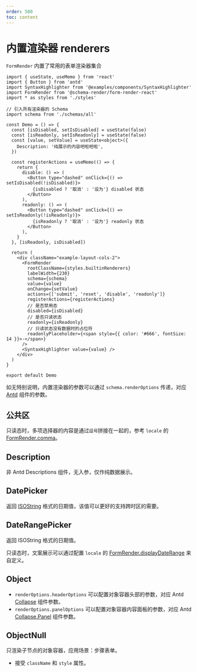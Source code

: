 ```yaml
---
order: 500
toc: content
---
```


# 内置渲染器 renderers

`FormRender` 内置了常用的表单渲染器集合

```tsx
import { useState, useMemo } from 'react'
import { Button } from 'antd'
import SyntaxHighlighter from '@examples/components/SyntaxHighlighter'
import FormRender from '@schema-render/form-render-react'
import * as styles from './styles'

// 引入所有渲染器的 Schema
import schema from './schemas/all'

const Demo = () => {
  const [isDisabled, setIsDisabled] = useState(false)
  const [isReadonly, setIsReadonly] = useState(false)
  const [value, setValue] = useState<object>({
    Description: '纯展示的内容吧啦吧啦',
  })

  const registerActions = useMemo(() => {
    return {
      disable: () => (
        <Button type="dashed" onClick={() => setIsDisabled(!isDisabled)}>
          {isDisabled ? '取消' : '设为'} disabled 状态
        </Button>
      ),
      readonly: () => (
        <Button type="dashed" onClick={() => setIsReadonly(!isReadonly)}>
          {isReadonly ? '取消' : '设为'} readonly 状态
        </Button>
      ),
    }
  }, [isReadonly, isDisabled])

  return (
    <div className="example-layout-cols-2">
      <FormRender
        rootClassName={styles.builtinRenderers}
        labelWidth={230}
        schema={schema}
        value={value}
        onChange={setValue}
        actions={['submit', 'reset', 'disable', 'readonly']}
        registerActions={registerActions}
        // 是否禁用态
        disabled={isDisabled}
        // 是否只读状态
        readonly={isReadonly}
        // 只读状态没有数据时的占位符
        readonlyPlaceholder={<span style={{ color: '#666', fontSize: 14 }}>-</span>}
      />
      <SyntaxHighlighter value={value} />
    </div>
  )
}

export default Demo
```

如无特别说明，内置渲染器的参数可以通过 `schema.renderOptions` 传递，对应 [Antd](https://ant-design.antgroup.com/components/overview-cn/) 组件的参数。

## 公共区

只读态时，多项选择器的内容是通过`逗号`拼接在一起的，参考 `locale` 的 [FormRender.comma](https://github.com/Barrior/schema-render/blob/main/packages/form-render-react/src/locale/zh_CN.ts#L10)。

## Description

非 Antd Descriptions 组件，无入参，仅作纯数据展示。

## DatePicker

返回 [ISOString](https://developer.mozilla.org/en-US/docs/Web/JavaScript/Reference/Global_Objects/Date/toISOString) 格式的日期值，该值可以更好的支持跨时区的需要。

## DateRangePicker

返回 ISOString 格式的日期值。

只读态时，文案展示可以通过配置 `locale` 的 [FormRender.displayDateRange](https://github.com/Barrior/schema-render/blob/main/packages/form-render-react/src/locale/zh_CN.ts#L11) 来自定义。

## Object

- `renderOptions.headerOptions` 可以配置对象容器头部的参数，对应 Antd [Collapse](https://ant-design.antgroup.com/components/collapse-cn#collapse) 组件参数。
- `renderOptions.panelOptions` 可以配置对象容器内容面板的参数，对应 Antd [Collapse.Panel](https://ant-design.antgroup.com/components/collapse-cn#collapse) 组件参数。

## ObjectNull

只渲染子节点的对象容器，应用场景：步骤表单。

- 接受 `className` 和 `style` 属性。

